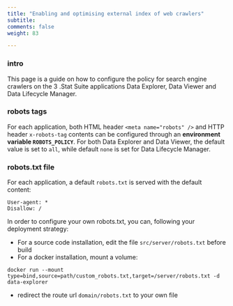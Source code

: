 ```yaml
---
title: "Enabling and optimising external index of web crawlers"
subtitle: 
comments: false
weight: 83

---
```


### intro
This page is a guide on how to configure the policy for search engine crawlers on the 3 .Stat Suite applications Data Explorer, Data Viewer and Data Lifecycle Manager.

### robots tags
For each application, both HTML header `<meta name="robots" />` and HTTP header `x-robots-tag` contents can be configured through an **environment variable `ROBOTS_POLICY`**. For both Data Explorer and Data Viewer, the default value is set to `all`, while default `none` is set for Data Lifecycle Manager.

### robots.txt file
For each application, a default `robots.txt` is served with the default content:

```
User-agent: *
Disallow: /
```

In order to configure your own robots.txt, you can, following your deployment strategy:
- For a source code installation, edit the file `src/server/robots.txt` before build
- For a docker installation, mount a volume:

```
docker run --mount type=bind,source=path/custom_robots.txt,target=/server/robots.txt -d data-explorer
```

- redirect the route url `domain/robots.txt` to your own file
